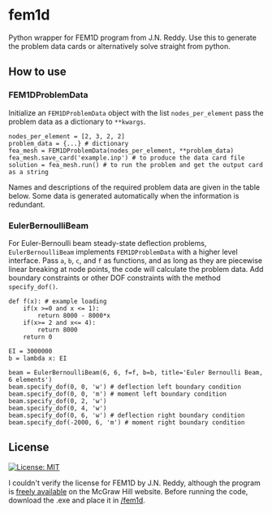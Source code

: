 # fem1d
Python wrapper for FEM1D program from J.N. Reddy. Use this to generate the problem data cards or alternatively solve straight from python. 
## How to use
### FEM1DProblemData
Initialize an `FEM1DProblemData` object with the list `nodes_per_element` pass the problem data as a dictionary to `**kwargs`. 
```
nodes_per_element = [2, 3, 2, 2]
problem_data = {...} # dictionary
fea_mesh = FEM1DProblemData(nodes_per_element, **problem_data)
fea_mesh.save_card('example.inp') # to produce the data card file
solution = fea_mesh.run() # to run the problem and get the output card as a string
```
Names and descriptions of the required problem data are given in the table below. Some data is generated automatically when the information is redundant.

### EulerBernoulliBeam
For Euler-Bernoulli beam steady-state deflection problems, `EulerBernoulliBeam` implements `FEM1DProblemData` with a higher level interface. Pass `a`, `b`, `c`, and `f` as functions, and as long as they are piecewise linear breaking at node points, the code will calculate the problem data. Add boundary constraints or other DOF constraints with the method `specify_dof()`.

```
def f(x): # example loading
    if(x >=0 and x <= 1):
        return 8000 - 8000*x
    if(x>= 2 and x<= 4):
        return 8000
    return 0

EI = 3000000
b = lambda x: EI

beam = EulerBernoulliBeam(6, 6, f=f, b=b, title='Euler Bernoulli Beam, 6 elements')
beam.specify_dof(0, 0, 'w') # deflection left boundary condition
beam.specify_dof(0, 0, 'm') # moment left boundary condition
beam.specify_dof(0, 2, 'w')
beam.specify_dof(0, 4, 'w')
beam.specify_dof(0, 6, 'w') # deflection right boundary condition
beam.specify_dof(-2000, 6, 'm') # moment right boundary condition
```

## License
[![License: MIT](https://img.shields.io/badge/License-MIT-yellow.svg)](https://opensource.org/licenses/MIT)

I couldn't verify the license for FEM1D by J.N. Reddy, although the program is [freely available](https://highered.mheducation.com/sites/0072466855/student_view0/executables.html) on the McGraw Hill website. Before running the code, download the .exe and place it in [/fem1d](/fem1d).
